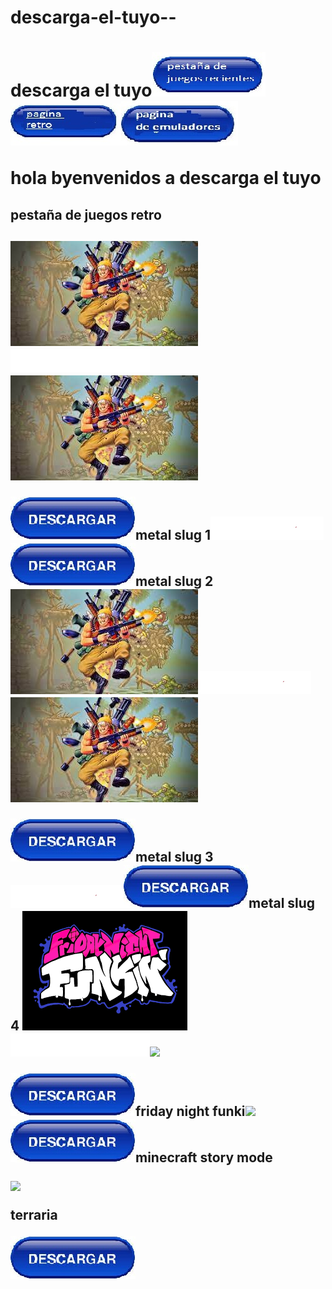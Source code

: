 # descarga-el-tuyo--<html>
<head>
<title>Descarga el tuyo
</title><h1>descarga el tuyo<a href="https://descarga-el-tuyo.000webhostapp.com/"><img src="hola.jpg"><a><img src="hola2.jpg"><img src="1.jpg"></a><p>
</head>


<body>hola byenvenidos a descarga el tuyo<p>
<h2>pestaña de juegos retro<h2>
</p>


<img src="me.jpg"><img src="b.png"><img src="me.jpg"></p><a href="http://www.mediafire.com/file/1qylx6sq1yldn0u/Metal_Slug_1.rar/file"><p><img src="descarga.jpg"><a>metal slug 1<img src="s.png"><a><a href="http://www.mediafire.com/file/wf66y0mepmrp21q/Metal_Slug_2_By_GBMTutoriales.rar/file"><img src="descarga.jpg"><a>metal slug 2<img src="me.jpg"><img src="s.png"><img src="me.jpg"></p><a href="http://www.mediafire.com/file/s0m9a7oz0x6ern9/Metal_Slug_3_TUTOS_IVAN_2.rar/file"><p><img src="descarga.jpg"><a>metal slug 3<img src="s.png"><a><a href="https://mega.nz/file/OxplzQgI#AhwiZBn87BoO0lqlw6CBnTVQuBgsUhG90gtHSIYzpYs"><img src="descarga.jpg"><a>metal slug 4
</a>
<img src="2.png"><img src="b.png"><img src="micraft s.jpg"></p><a href="https://www.mediafire.com/file/o19jpdz58knot9v/TANKMAN+PRERELEASE+by+KadeDe3v+-+Kade+Engine.rar/file"><p><img src="descarga.jpg"><a>friday night funki<img src="Sin título.png"><a><a href="https://drive.google.com/u/0/uc?id=1x0nTJLCoPDYN6ewQaW7Kk-O9su9M-weZ&export=download"><img src="descarga.jpg"><a>minecraft story mode</a>
</a>


</p><img src="Terraria.jpg"><p>terraria<p><a href="https://drive.google.com/u/0/uc?id=1KRP6whYUCMDtoWalOZ9DfGGoRSCXFebp&export=download"><img src="descarga.jpg"><p>
</a>


</body>



</html>
